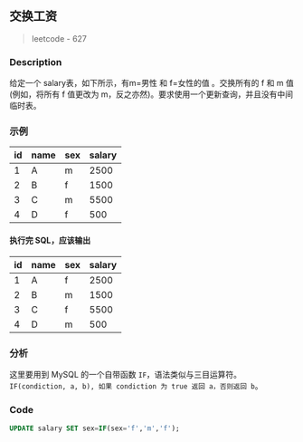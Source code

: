 ## 交换工资
> leetcode - 627

### Description
给定一个 salary表，如下所示，有m=男性 和 f=女性的值 。交换所有的 f 和 m 值(例如，将所有 f 值更改为 m，反之亦然)。要求使用一个更新查询，并且没有中间临时表。

### 示例
| id | name | sex | salary |
|----|------|-----|--------|
| 1  | A    | m   | 2500   |
| 2  | B    | f   | 1500   |
| 3  | C    | m   | 5500   |
| 4  | D    | f   | 500    |

#### 执行完 SQL，应该输出
| id | name | sex | salary |
|----|------|-----|--------|
| 1  | A    | f   | 2500   |
| 2  | B    | m   | 1500   |
| 3  | C    | f   | 5500   |
| 4  | D    | m   | 500    |

### 分析
这里要用到 MySQL 的一个自带函数 `IF`，语法类似与三目运算符。
`IF(condiction, a, b), 如果 condiction 为 true 返回 a，否则返回 b`。

### Code
```sql
UPDATE salary SET sex=IF(sex='f','m','f');
```